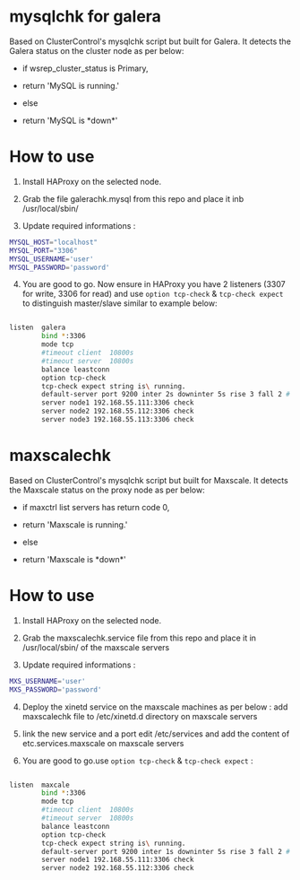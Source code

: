 # mysqlchk for galera

Based on ClusterControl's mysqlchk script but built for Galera. It detects the Galera status on the cluster node as per below:

* if wsrep_cluster_status is Primary,
 * return 'MySQL is running.'

* else
 * return 'MySQL is \*down\*'

# How to use

1) Install HAProxy on the selected node. 

2) Grab the file galerachk.mysql from this repo and place it inb /usr/local/sbin/

3) Update required informations :
```bash
MYSQL_HOST="localhost"
MYSQL_PORT="3306"
MYSQL_USERNAME='user'
MYSQL_PASSWORD='password'
```
4) You are good to go. Now ensure in HAProxy you have 2 listeners (3307 for write, 3306 for read) and use ``option tcp-check`` & ``tcp-check expect`` to distinguish master/slave similar to example below:
```bash

listen  galera
        bind *:3306
        mode tcp
        #timeout client  10800s
        #timeout server  10800s
        balance leastconn
        option tcp-check
        tcp-check expect string is\ running.
        default-server port 9200 inter 2s downinter 5s rise 3 fall 2 # slowstart 60s maxconn 64 maxqueue 128 weight 100
        server node1 192.168.55.111:3306 check
        server node2 192.168.55.112:3306 check
        server node3 192.168.55.113:3306 check
```


# maxscalechk

Based on ClusterControl's mysqlchk script but built for Maxscale. It detects the Maxscale status on the proxy node as per below:

* if maxctrl list servers has return code 0,
 * return 'Maxscale is running.'

* else
 * return 'Maxscale is \*down\*'

# How to use

1) Install HAProxy on the selected node. 

2) Grab the maxscalechk.service file from this repo and place it in /usr/local/sbin/ of the maxscale servers

3) Update required informations :
```bash
MXS_USERNAME='user'
MXS_PASSWORD='password'
```

4) Deploy the xinetd service on the maxscale machines as per below :
add maxscalechk file to  /etc/xinetd.d directory on maxscale servers
 
5) link the new service and a port
edit /etc/services and add the content of etc.services.maxscale on maxscale servers

6) You are good to go.use ``option tcp-check`` & ``tcp-check expect`` :
```bash

listen  maxcale
        bind *:3306
        mode tcp
        #timeout client  10800s
        #timeout server  10800s
        balance leastconn
        option tcp-check
        tcp-check expect string is\ running.
        default-server port 9200 inter 1s downinter 5s rise 3 fall 2 # slowstart 60s maxconn 64 maxqueue 128 weight 100
        server node1 192.168.55.111:3306 check
        server node2 192.168.55.112:3306 check
```
